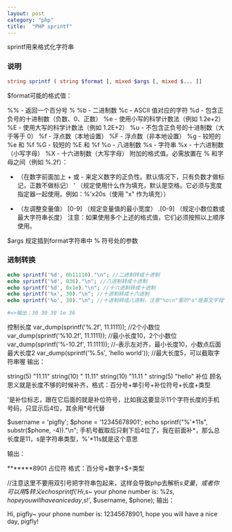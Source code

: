 ```yaml
---
layout: post
category: "php"
title:  "PHP sprintf"
---
```


sprintf用来格式化字符串

### 说明
```php
string sprintf ( string $format [, mixed $args [, mixed $... ]]
```

$format可能的格式值：

%% - 返回一个百分号 %
%b - 二进制数
%c - ASCII 值对应的字符
%d - 包含正负号的十进制数（负数、0、正数）
%e - 使用小写的科学计数法（例如 1.2e+2）
%E - 使用大写的科学计数法（例如 1.2E+2）
%u - 不包含正负号的十进制数（大于等于 0）
%f - 浮点数（本地设置）
%F - 浮点数（非本地设置）
%g - 较短的 %e 和 %f
%G - 较短的 %E 和 %f
%o - 八进制数
%s - 字符串
%x - 十六进制数（小写字母）
%X - 十六进制数（大写字母）
附加的格式值。必需放置在 % 和字母之间（例如 %.2f）：

+ （在数字前面加上 + 或 - 来定义数字的正负性。默认情况下，只有负数才做标记，正数不做标记）
' （规定使用什么作为填充，默认是空格。它必须与宽度指定器一起使用。例如：%'x20s（使用 "x" 作为填充））
- （左调整变量值）
[0-9] （规定变量值的最小宽度）
.[0-9] （规定小数位数或最大字符串长度）
注意：如果使用多个上述的格式值，它们必须按照以上顺序使用。

$args	规定插到format字符串中 % 符号处的参数

### 进制转换

```php
echo sprintf('%d', 0b11110)."\n"; //二进制转成十进制
echo sprintf('%d', 036)."\n"; //八进制转成十进制
echo sprintf('%d', 0x1e)."\n"; //十六进制转成十进制
echo sprintf('%x', 30)."\n"; //十进制转成十六进制
echo sprintf('%o', 30)."\n"; //十进制转成八进制，注意"%o\n"里的"o"是英文字母"o"

#=>输出：30 30 30 1e 36 
```



控制长度
var_dump(sprintf('%.2f', 11.1111)); //2个小数位
var_dump(sprintf('%10.2f', 11.1111)); //最小长度10，2个小数位
var_dump(sprintf('%-10.2f', 11.1111)); //-表示左对齐，最小长度10，小数点后面最大长度2
var_dump(sprintf('%.5s', 'hello world')); //最大长度5，可以截取字符串喔
输出：

string(5) "11.11"
string(10) "     11.11"
string(10) "11.11     "
string(5) "hello"
补位
顾名思义就是长度不够的时候补齐，格式：百分号+单引号+补位符号+长度+类型

'是补位标志，跟在它后面的就是补位符号，比如我这要显示11个字符长度的手机号码，只显示后4位，其余用*号代替

$username = 'pigfly';
$phone = '12345678901';
echo sprintf("%'*11s", substr($phone, -4))."\n";
手机号截取后只剩下后4位了，我在前面补*，那么总长度是11，s是字符串类型，%'*11s就是这个意思

输出：

*******8901
占位符
格式：百分号+数字+$+类型

//注意这里不要用双引号把字符串包起来，这样会导致php去解析$s变量，或者你可以用\$转义
echo sprintf('Hi, %1$s~ your phone number is: %2$s, hope you will have a nice day, %1$s!', $username, $phone);
输出：

Hi, pigfly~ your phone number is: 12345678901, hope you will have a nice day, pigfly!